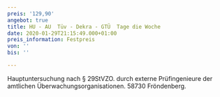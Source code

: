 ```yaml
---
preis: '129,90'
angebot: true
title: HU - AU  Tüv - Dekra - GTÜ  Tage die Woche
date: 2020-01-29T21:15:49.000+01:00
preis_information: Festpreis
von: ''
bis: ''

---
```

Hauptuntersuchung nach § 29StVZO. durch externe Prüfingenieure der amtlichen Überwachungsorganisationen. 58730 Fröndenberg.